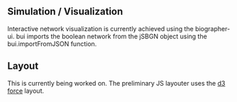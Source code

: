 ## Simulation / Visualization ##

Interactive network visualization is currently achieved using the biographer-ui. bui imports the boolean network from the jSBGN object using the bui.importFromJSON function.

## Layout ##
This is currently being worked on. The preliminary JS layouter uses the  [d3 force](http://mbostock.github.com/d3/ex/force.html) layout.